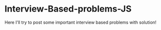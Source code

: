# Interview-Based-problems-JS
Here I'll try to post some important interview based problems with solution!
